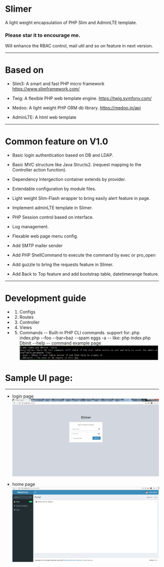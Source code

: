 # Slimer
A light weight encapsulation of PHP Slim and AdminLTE template.

<H3>Please star it to encourage me.</h3>

Will enhance the RBAC control, mail util and so on feature in next version.

----------
# Based on
- Slim3: A smart and fast PHP micro framework https://www.slimframework.com/

- Twig: A flexible PHP web template engine. https://twig.symfony.com/

- Medoo: A light weight PHP ORM db library. https://medoo.in/api

- AdminLTE: A html web template


----------

# Common feature on V1.0
- Basic login authentication based on DB and LDAP.

- Basic MVC structure like Java Structs2. (request mapping to the Controller action function).

- Dependency Intergection container extends by provider. 

- Extendable configuration by module files.

- Light weight Slim-Flash wrapper to bring easily alert feature in page.

- Implement adminLTE template in Slimer.

- PHP Session control based on interface.

- Log management.

- Flexable web page menu config.

- Add SMTP mailer sender

- Add PHP ShellCommand to execute the command by exec or pro_open

- Add guzzle to bring the requests feature in Slimer.

- Add Back to Top feature and add bootstrap table, datetimerange feature.


----------

# Development guide

- 1. Configs

- 2. Routes

- 3. Controller

- 4. Views

- 5. Commands
  -- Built-in PHP CLI commands.  support for:  php index.php <command name> --foo --bar=baz --spam eggs  -a
  -- like:  php index.php Dbinit --help
  -- command example page
  ![command example page](https://github.com/cw1427/Slimer/blob/master/app/Static/img/cmd.png)





# Sample UI page:

----------

- login page
![Slimer login page](https://github.com/cw1427/Slimer/blob/master/app/Static/img/login.png)


- home page
![Slimer home page](https://github.com/cw1427/Slimer/blob/master/app/Static/img/admin.png)